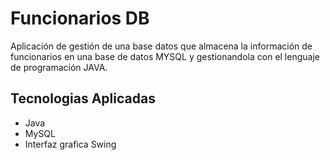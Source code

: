 # Funcionarios DB
Aplicación de gestión de una base datos que almacena la información de funcionarios en 
una base de datos MYSQL y gestionandola con el lenguaje de programación JAVA.

## Tecnologias Aplicadas
- Java
- MySQL
- Interfaz grafica Swing
